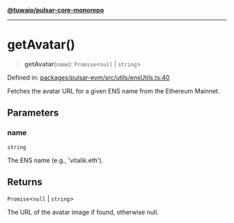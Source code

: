 [**@tuwaio/pulsar-core-monorepo**](../../../README.md)

***

# getAvatar()

> **getAvatar**(`name`): `Promise`\<`null` \| `string`\>

Defined in: [packages/pulsar-evm/src/utils/ensUtils.ts:40](https://github.com/TuwaIO/pulsar-core/blob/60bbca9feab340b4bac58012b93caa368d33efe5/packages/pulsar-evm/src/utils/ensUtils.ts#L40)

Fetches the avatar URL for a given ENS name from the Ethereum Mainnet.

## Parameters

### name

`string`

The ENS name (e.g., 'vitalik.eth').

## Returns

`Promise`\<`null` \| `string`\>

The URL of the avatar image if found, otherwise null.
